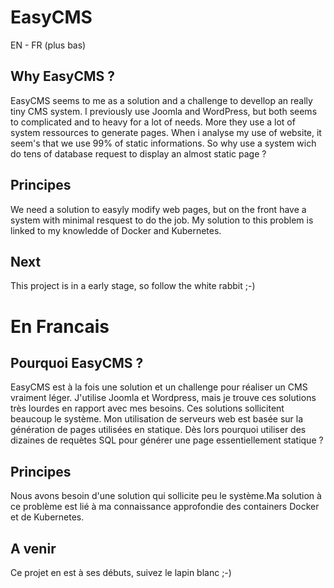 # EasyCMS

EN - FR (plus bas)

## Why EasyCMS ?

EasyCMS seems to me as a solution and a challenge to devellop an really tiny CMS system. I previously use Joomla and WordPress, but both seems to complicated and to heavy for a lot of needs. More they use a lot of system ressources to generate pages. When i analyse my use of website, it seem's that we use 99% of static informations. So why use a system wich do tens of database request to display an almost static page ?

## Principes

We need a solution to easyly modify web pages, but on the front have a system with minimal resquest to do the job. My solution to this problem is linked to my knowledde of Docker and Kubernetes.

## Next

This project is in a early stage, so follow the white rabbit ;-)

# En Francais

## Pourquoi EasyCMS ?

EasyCMS est à la fois une solution et un challenge pour réaliser un CMS vraiment léger. J'utilise Joomla et Wordpress, mais je trouve ces solutions très lourdes en rapport avec mes besoins. Ces solutions sollicitent beaucoup le système. 
Mon utilisation de serveurs web est basée sur la génération de pages utilisées en statique. Dès lors pourquoi utiliser des dizaines de requètes SQL pour générer une page essentiellement statique ?

## Principes

Nous avons besoin d'une solution qui sollicite peu le système.Ma solution à ce problème est lié à ma connaissance approfondie des containers Docker et de Kubernetes.

## A venir

Ce projet en est à ses débuts, suivez le lapin blanc ;-)
